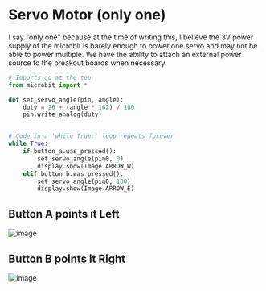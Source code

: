 # Servo Motor (only one)

I say "only one" because at the time of writing this, I believe the 3V power supply of the microbit is barely enough to power one servo and may not be able to power multiple. We have the ability to attach an external power source to the breakout boards when necessary.

```python
# Imports go at the top
from microbit import *

def set_servo_angle(pin, angle):
    duty = 26 + (angle * 102) / 180
    pin.write_analog(duty)


# Code in a 'while True:' loop repeats forever
while True:
    if button_a.was_pressed():
        set_servo_angle(pin0, 0)
        display.show(Image.ARROW_W)
    elif button_b.was_pressed():
        set_servo_angle(pin0, 180)
        display.show(Image.ARROW_E)
```

## Button A points it Left
![image](https://user-images.githubusercontent.com/11080017/221912677-26516d6e-96e4-4b9c-8b3b-5a7ce08da207.png)

## Button B points it Right
![image](https://user-images.githubusercontent.com/11080017/221912810-4728fff2-0e95-48e1-9586-53fc0b3d395d.png)
